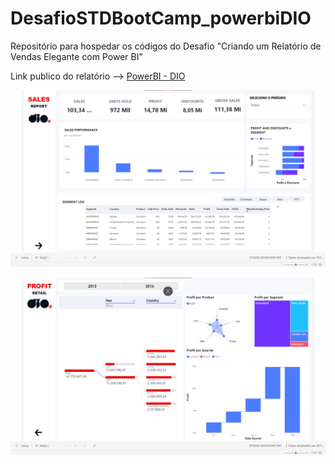 # DesafioSTDBootCamp_powerbiDIO
Repositório para hospedar os códigos do Desafio "Criando um Relatório de Vendas Elegante com Power BI"

Link publico do relatório --> [PowerBI - DIO](https://app.powerbi.com/view?r=eyJrIjoiYjlhYjQzOTktMjdlYy00YWU0LWJmNWUtYWU3ODg3MzA1MjZjIiwidCI6IjU2YWZkZmQwLTU4YjEtNDAwMC1iYzQ3LTljNTk0Njc2ZWIzMCJ9&pageName=ReportSection2e5116d592f50302d0cc)


![screenshot2](pwrbi_screenshot2.png)


![screenshot](pwrbi_screenshot.png)

